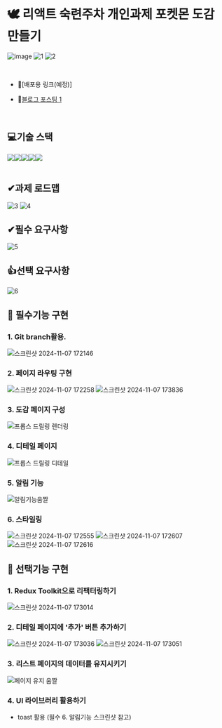 # 🕊 리액트 숙련주차 개인과제 포켓몬 도감 만들기
![image](https://github.com/user-attachments/assets/7c981e7a-5e06-4c91-8cd2-2169f9d98d91)
![1](https://github.com/user-attachments/assets/d0c5a586-8ea4-40f5-b19f-42c5b7527ea7)
![2](https://github.com/user-attachments/assets/e846b783-8e60-4777-93c6-3450735f2fe5)

<br>

- 🔭[배포용 링크(예정)]

- 🔭[블로그 포스팅 1](https://velog.io/@hhyun19/%EA%B0%9C%EC%9D%B8%EA%B3%BC%EC%A0%9C-%ED%8F%AC%EC%BC%93%EB%AA%AC-%EB%8F%84%EA%B0%90-%EB%A7%8C%EB%93%A4%EA%B8%B0)

<br>

## 💻기술 스택

<div style="display:flex; justify-contents: center;">
  <img src="https://img.shields.io/badge/HTML5-E34F26?style=for-the-badge&logo=html5&logoColor=white">
  <img src="https://img.shields.io/badge/styledcomponent-1572B6?style=for-the-badge&logo=styledcomponent&logoColor=white"> 
  <img src="https://img.shields.io/badge/JavaScript-323330?style=for-the-badge&logo=javascript&logoColor=F7DF1E">
  <img src="https://img.shields.io/badge/git-orange?style=for-the-badge&logo=git&logoColor=white">
  <img src="https://img.shields.io/badge/react-0769AD?style=for-the-badge&logo=react&logoColor=white">  
</div>
<br>

## ✔과제 로드맵
![3](https://github.com/user-attachments/assets/0753531e-8d44-474b-966a-4818037479b9)
![4](https://github.com/user-attachments/assets/f8ad2486-86b2-4836-8079-12f0547488dc)

## ✔필수 요구사항
![5](https://github.com/user-attachments/assets/e6af33e0-e3dc-4751-b051-6d21a7c34392)

## 👍선택 요구사항
![6](https://github.com/user-attachments/assets/554e2be3-81bd-49bb-94e9-f7b8b5ce55a8)

## 🎥 필수기능 구현

  ### 1. Git branch활용.  
  ![스크린샷 2024-11-07 172146](https://github.com/user-attachments/assets/dd64aad8-aae9-47f2-9777-edd30338bc5c)

  
   
  ### 2. 페이지 라우팅 구현
  ![스크린샷 2024-11-07 172258](https://github.com/user-attachments/assets/f85fb6e1-7097-49fb-95b4-e6d45a2c8837)
  ![스크린샷 2024-11-07 173836](https://github.com/user-attachments/assets/4812fe4a-9d5e-472d-a3ea-7c020759569a)

  
  ### 3. 도감 페이지 구성
  ![프롭스 드릴링 렌더링](https://github.com/user-attachments/assets/848e4234-8565-4049-9b3e-730f77ad491d)

  

  ### 4. 디테일 페이지
  ![프롭스 드릴링 디테일](https://github.com/user-attachments/assets/ed6cb6d0-0abd-4b57-bae4-aaac9a5f3200)

  

  ### 5. 알림 기능
  ![알림기능움짤](https://github.com/user-attachments/assets/067d1f0c-bca2-4675-b0e8-adf1830e8285)

  

  ### 6. 스타일링
  ![스크린샷 2024-11-07 172555](https://github.com/user-attachments/assets/5ae4417b-667a-49f0-94dc-2035a3fe8cf9)
  ![스크린샷 2024-11-07 172607](https://github.com/user-attachments/assets/b84b1b2b-f3dd-4d29-bc63-a6b5b9ef1d12)
  ![스크린샷 2024-11-07 172616](https://github.com/user-attachments/assets/9b10ed2c-ba84-4b9e-9aa1-f609ba065c54)

  

## 🎥 선택기능 구현

  ### 1. Redux Toolkit으로 리팩터링하기
  ![스크린샷 2024-11-07 173014](https://github.com/user-attachments/assets/6a941a68-f7a7-4f0c-8461-c912d2791719)

  

  ### 2. 디테일 페이지에 '추가' 버튼 추가하기
  ![스크린샷 2024-11-07 173036](https://github.com/user-attachments/assets/95ab9960-d2a4-4bee-a7f0-c37de401bd31)
  ![스크린샷 2024-11-07 173051](https://github.com/user-attachments/assets/1cf83b89-e4b2-442b-a1bc-fc33801468cd)



  ### 3. 리스트 페이지의 데이터를 유지시키기
  ![페이지 유지 움짤](https://github.com/user-attachments/assets/825533cb-93f6-4620-8f25-39b813f1a0c2)

  
  
  ### 4. UI 라이브러리 활용하기
  - toast 활용 (필수 6. 알림기능 스크린샷 참고)
